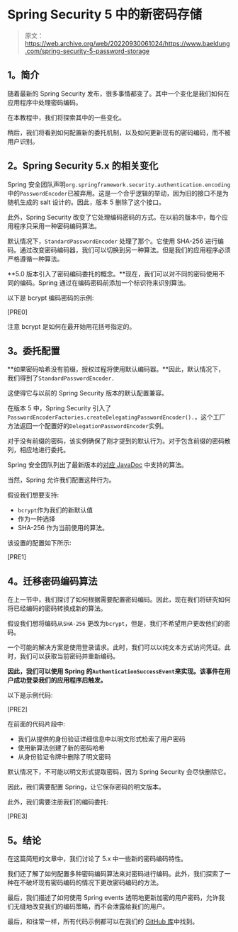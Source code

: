 # Spring Security 5 中的新密码存储

> 原文：<https://web.archive.org/web/20220930061024/https://www.baeldung.com/spring-security-5-password-storage>

## **1。简介**

随着最新的 Spring Security 发布，很多事情都变了。其中一个变化是我们如何在应用程序中处理密码编码。

在本教程中，我们将探索其中的一些变化。

稍后，我们将看到如何配置新的委托机制，以及如何更新现有的密码编码，而不被用户识别。

## **2。Spring Security 5.x 的相关变化**

Spring 安全团队声明`org.springframework.security.authentication.encoding` 中的`PasswordEncoder`已被弃用。这是一个合乎逻辑的举动，因为旧的接口不是为随机生成的 salt 设计的。因此，版本 5 删除了这个接口。

此外，Spring Security 改变了它处理编码密码的方式。在以前的版本中，每个应用程序只采用一种密码编码算法。

默认情况下，`StandardPasswordEncoder` 处理了那个。它使用 SHA-256 进行编码。通过改变密码编码器，我们可以切换到另一种算法。但是我们的应用程序必须严格遵循一种算法。

**5.0 版本引入了密码编码委托的概念。**现在，我们可以对不同的密码使用不同的编码。Spring 通过在编码密码前添加一个标识符来识别算法。

以下是 bcrypt 编码密码的示例:

[PRE0]

注意 bcrypt 是如何在最开始用花括号指定的。

## **3。委托配置**

**如果密码哈希没有前缀，授权过程将使用默认编码器。**因此，默认情况下，我们得到了`StandardPasswordEncoder.`

这使得它与以前的 Spring Security 版本的默认配置兼容。

在版本 5 中，Spring Security 引入了`PasswordEncoderFactories.createDelegatingPasswordEncoder().`，这个工厂方法返回一个配置好的`DelegationPasswordEncoder`实例。

对于没有前缀的密码，该实例确保了刚才提到的默认行为。对于包含前缀的密码散列，相应地进行委托。

Spring 安全团队列出了最新版本的[对应 JavaDoc](https://web.archive.org/web/20221222004958/https://docs.spring.io/spring-security/site/docs/current/api/org/springframework/security/crypto/factory/PasswordEncoderFactories.html#createDelegatingPasswordEncoder--) 中支持的算法。

当然，Spring 允许我们配置这种行为。

假设我们想要支持:

*   `bcrypt`作为我们的新默认值
*   作为一种选择
*   SHA-256 作为当前使用的算法。

该设置的配置如下所示:

[PRE1]

## **4。迁移密码编码算法**

在上一节中，我们探讨了如何根据需要配置密码编码。因此，现在我们将研究如何将已经编码的密码转换成新的算法。

假设我们想将编码从`SHA-256` 更改为`bcrypt`，但是，我们不希望用户更改他们的密码。

一个可能的解决方案是使用登录请求。此时，我们可以以纯文本方式访问凭证。此时，我们可以获取当前密码并重新编码。

**因此，我们可以使用 Spring 的`AuthenticationSuccessEvent`来实现。该事件在用户成功登录我们的应用程序后触发。**

以下是示例代码:

[PRE2]

在前面的代码片段中:

*   我们从提供的身份验证详细信息中以明文形式检索了用户密码
*   使用新算法创建了新的密码哈希
*   从身份验证令牌中删除了明文密码

默认情况下，不可能以明文形式提取密码，因为 Spring Security 会尽快删除它。

因此，我们需要配置 Spring，让它保存密码的明文版本。

此外，我们需要注册我们的编码委托:

[PRE3]

## **5。结论**

在这篇简短的文章中，我们讨论了 5.x 中一些新的密码编码特性。

我们还了解了如何配置多种密码编码算法来对密码进行编码。此外，我们探索了一种在不破坏现有密码编码的情况下更改密码编码的方法。

最后，我们描述了如何使用 Spring events 透明地更新加密的用户密码，允许我们无缝地改变我们的编码策略，而不会泄露给我们的用户。

最后，和往常一样，所有代码示例都可以在我们的 [GitHub 库](https://web.archive.org/web/20221222004958/https://github.com/eugenp/tutorials/tree/master/spring-security-modules/spring-security-web-rest-basic-auth)中找到。